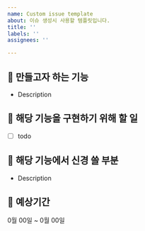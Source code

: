 ```yaml
---
name: Custom issue template
about: 이슈 생성시 사용할 템플릿입니다.
title: ''
labels: ''
assignees: ''

---
```


## 🐣 만들고자 하는 기능
- Description

## 🐣 해당 기능을 구현하기 위해 할 일
- [ ] todo

## 🐣 해당 기능에서 신경 쓸 부분
- Description

## 🐣 예상기간
0월 00일 ~ 0월 00일
